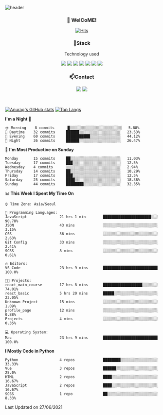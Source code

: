 ![header](https://capsule-render.vercel.app/api?type=waving&color=gradient&height=200&text=Kyungjoon&fontAlign=70&fontAlignY=40&animation=twinkling)

<h3 align="center">👋 WelCoME!</h3>

<div align=center>
  
[![Hits](https://hits.seeyoufarm.com/api/count/incr/badge.svg?url=https%3A%2F%2Fgithub.com%2Fuvula6921&count_bg=%2322BAC9&title_bg=%23827F7F&icon=iconify.svg&icon_color=%2325A27F&title=visits&edge_flat=false)](https://hits.seeyoufarm.com)
  
</div>
<h3 align="center">📌Stack</h3>
<p align="center">Technology used</p>
<div align="center"><img src="https://img.shields.io/badge/HTML5-E34F26?style=flat-square&logo=HTML5&logoColor=white"></img> <img src="https://img.shields.io/badge/CSS3-0A84FF?style=flat-square&logo=CSS3&logoColor=white"></img> <img src="https://img.shields.io/badge/JavaScript-FFCD11?style=flat-square&logo=JavaScript&logoColor=white"></img> <img src="https://img.shields.io/badge/React-00BCF6?style=flat-square&logo=React&logoColor=white"></img> <img src="https://img.shields.io/badge/jQuery-3655FF?style=flat-square&logo=jQuery&logoColor=white"></img> <img src="https://img.shields.io/badge/Ruby-E0115F?style=flat-square&logo=Ruby&logoColor=white"></img> <img src="https://img.shields.io/badge/Python-4B8BBE?style=flat-square&logo=Python&logoColor=white"></img></div>

<h3 align="center">📫Contact</h3>
<div align="center"><a href="https://velog.io/@uvula6921/"><img src="https://img.shields.io/badge/Blog-20c997?style=flat-square&logo=V&logoColor=white"/></a> <a href="pkj6921@gmail.com"><img src="https://img.shields.io/badge/Gmail-EA4335?style=flat-square&logo=Gmail&logoColor=white"/></a></div>
<br>
<br>

[![Anurag's GitHub stats](https://github-readme-stats.vercel.app/api?username=uvula6921&hide=stars,issues&show_icons=true&count_private=true&theme=tokyonight)](https://github.com/anuraghazra/github-readme-stats)
[![Top Langs](https://github-readme-stats.vercel.app/api/top-langs/?username=uvula6921&hide=css,jupyter%20notebook,html&exclude_repo=uvula6921,uvula6921.github.io&layout=compact&langs_count=8)](https://github.com/anuraghazra/github-readme-stats)

<!--START_SECTION:waka-->
**I'm a Night 🦉** 

```text
🌞 Morning    8 commits      █░░░░░░░░░░░░░░░░░░░░░░░░   5.88% 
🌆 Daytime    32 commits     ██████░░░░░░░░░░░░░░░░░░░   23.53% 
🌃 Evening    60 commits     ███████████░░░░░░░░░░░░░░   44.12% 
🌙 Night      36 commits     ██████░░░░░░░░░░░░░░░░░░░   26.47%

```
📅 **I'm Most Productive on Sunday** 

```text
Monday       15 commits     ██░░░░░░░░░░░░░░░░░░░░░░░   11.03% 
Tuesday      17 commits     ███░░░░░░░░░░░░░░░░░░░░░░   12.5% 
Wednesday    4 commits      ░░░░░░░░░░░░░░░░░░░░░░░░░   2.94% 
Thursday     14 commits     ██░░░░░░░░░░░░░░░░░░░░░░░   10.29% 
Friday       17 commits     ███░░░░░░░░░░░░░░░░░░░░░░   12.5% 
Saturday     25 commits     ████░░░░░░░░░░░░░░░░░░░░░   18.38% 
Sunday       44 commits     ████████░░░░░░░░░░░░░░░░░   32.35%

```


📊 **This Week I Spent My Time On** 

```text
⌚︎ Time Zone: Asia/Seoul

💬 Programming Languages: 
JavaScript               21 hrs 1 min        ██████████████████████░░░   90.78% 
JSON                     43 mins             ░░░░░░░░░░░░░░░░░░░░░░░░░   3.15% 
CSS                      36 mins             ░░░░░░░░░░░░░░░░░░░░░░░░░   2.63% 
Git Config               33 mins             ░░░░░░░░░░░░░░░░░░░░░░░░░   2.41% 
SCSS                     8 mins              ░░░░░░░░░░░░░░░░░░░░░░░░░   0.61%

🔥 Editors: 
VS Code                  23 hrs 9 mins       █████████████████████████   100.0%

🐱‍💻 Projects: 
react_main_course        17 hrs 8 mins       ██████████████████░░░░░░░   74.01% 
react_basic              5 hrs 20 mins       █████░░░░░░░░░░░░░░░░░░░░   23.05% 
Unknown Project          15 mins             ░░░░░░░░░░░░░░░░░░░░░░░░░   1.09% 
profile_page             12 mins             ░░░░░░░░░░░░░░░░░░░░░░░░░   0.88% 
Projects                 4 mins              ░░░░░░░░░░░░░░░░░░░░░░░░░   0.35%

💻 Operating System: 
Mac                      23 hrs 9 mins       █████████████████████████   100.0%

```

**I Mostly Code in Python** 

```text
Python                   4 repos             ████████░░░░░░░░░░░░░░░░░   33.33% 
Vue                      3 repos             ██████░░░░░░░░░░░░░░░░░░░   25.0% 
HTML                     2 repos             ████░░░░░░░░░░░░░░░░░░░░░   16.67% 
JavaScript               2 repos             ████░░░░░░░░░░░░░░░░░░░░░   16.67% 
SCSS                     1 repo              ██░░░░░░░░░░░░░░░░░░░░░░░   8.33%

```



 Last Updated on 27/06/2021
<!--END_SECTION:waka-->
